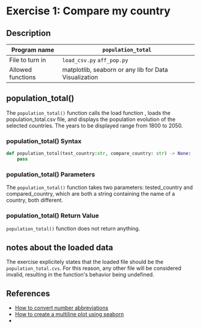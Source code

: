 # Exercise 1: Compare my country

## Description

| Program name | `population_total` |
| ------------ | --------------- |
| File to turn in | `load_csv.py` `aff_pop.py` |
| Allowed functions | matplotlib, seaborn or any lib for Data Visualization |

## population_total()

The `population_total()` function calls the load function , loads the population_total.csv file, and displays the population evolution of the selected countries.
The years to be displayed range from 1800 to 2050.

### population_total() Syntax

```python
def population_total(test_country:str, compare_country: str) -> None:
    pass
```

### population_total() Parameters

The `population_total()` function takes two parameters: tested_country and compared_country, which are both a string containing the name of a country, both different.

### population_total() Return Value

`population_total()` function does not return anything.

## notes about the loaded data

The exercise explicitely states that the loaded file should be the `population_total.cvs`.
For this reason, any other file will be considered invalid, resulting in the function's behavior being undefined.

## References
- [How to convert number abbreviations](https://stackoverflow.com/questions/63722278/how-to-convert-number-abbreviation-1-70-m-1-600-b-2-1m-into-integers-in-py)
- [How to create a multiline plot using seaborn](https://stackoverflow.com/questions/52308749/how-do-i-create-a-multiline-plot-using-seaborn)
-